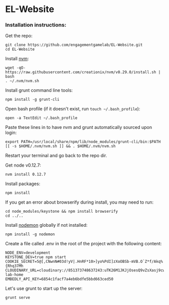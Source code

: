 # EL-Website
### Installation instructions:

Get the repo:
```
git clone https://github.com/engagementgamelab/EL-Website.git
cd EL-Website
```

Install [nvm](https://github.com/creationix/nvm):
```
wget -qO- https://raw.githubusercontent.com/creationix/nvm/v0.29.0/install.sh | bash
. ~/.nvm/nvm.sh
```

Install grunt command line tools:
```
npm install -g grunt-cli
```

Open bash profile (if it doesn't exist, run ```touch ~/.bash_profile```):
```
open -a TextEdit ~/.bash_profile
```

Paste these lines in to have nvm and grunt automatically sourced upon login:
```
export PATH=/usr/local/share/npm/lib/node_modules/grunt-cli/bin:$PATH
[[ -s $HOME/.nvm/nvm.sh ]] && . $HOME/.nvm/nvm.sh
```

Restart your terminal and go back to the repo dir.

Get node v0.12.7:

```
nvm install 0.12.7
```

Install packages:
```
npm install
```

If you get an error about browserify during install, you may need to run:
```
cd node_modules/keystone && npm install browserify
cd ../..
```

Install [nodemon](http://nodemon.io/) globally if not installed:
```
npm install -g nodemon
```

Create a file called .env in the root of the project with the following content:
```
NODE_ENV=development
KEYSTONE_DEV=true npm start
COOKIE_SECRET=5@[,CNwnN#03d!yV|.HnRF*10>]yo%PdI]zXoOBSb-mVB.O`Z*f/Akq%{Rhq37Mh
CLOUDINARY_URL=cloudinary://851373748637243:uTK26M1JKJjOsesQ9vZsXasj9cw@engagement-lab-home
EMBEDLY_API_KEY=6854c1facf7a4eb6bdfe5bbd663ced50
```

Let's use grunt to start up the server:
```
grunt serve
```
